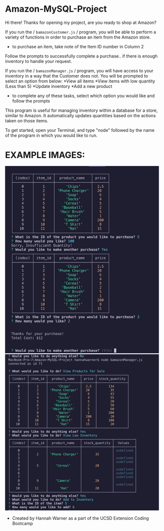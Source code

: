 # Amazon-MySQL-Project

Hi there! Thanks for opening my project, are you ready to shop at Amazon?

If you run the / `bamazonCustomer.js` / program, you will be able to perform a variety of functions in order to purchase an item from the Amazon store. 

* to purchase an item, take note of the Item ID number in Column 2

Follow the prompts to successfully complete a purchase.. if there is enough inventory to handle your request. 



If you run the / `bamazonManager.js` / program, you will have access to your inventory in a way that the Customer does not. You will be prompted to select an option from below: 
    *View all items
    *View items with low quantity (Less than 5)
    *Update inventory
    *Add a new product

* to complete any of these tasks, select which option you would like and follow the prompts



This program is useful for managing inventory within a database for a store, similar to Amazon. It automatically updates quantities based on the actions taken on those items. 


To get started, open your Terminal, and type "node" followed by the name of the program in which you would like to run. 


# EXAMPLE IMAGES: 
![Customer Experience](./images/customer.png) 
![Manager Experience](./images/manager.png)




* Created by Hannah Warner as a part of the UCSD Extension Coding Bootcamp

